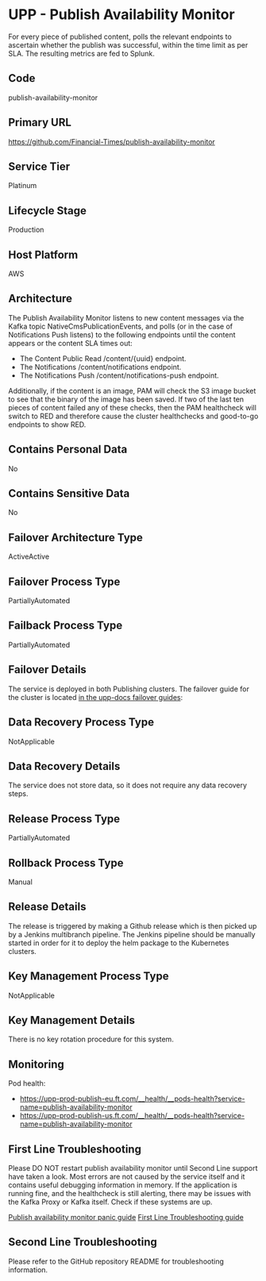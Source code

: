 <!--
    Written in the format prescribed by https://github.com/Financial-Times/runbook.md.
    Any future edits should abide by this format.
-->
# UPP - Publish Availability Monitor

For every piece of published content, polls the relevant endpoints to ascertain whether the publish was successful, within the time limit as per SLA. The resulting metrics are fed to Splunk.

## Code

publish-availability-monitor

## Primary URL

https://github.com/Financial-Times/publish-availability-monitor

## Service Tier

Platinum

## Lifecycle Stage

Production

## Host Platform

AWS

## Architecture

The Publish Availability Monitor listens to new content messages via the Kafka topic NativeCmsPublicationEvents, and polls (or in the case of Notifications Push listens) to the following endpoints until the content appears or the content SLA times out:

*   The Content Public Read /content/{uuid} endpoint.
*   The Notifications /content/notifications endpoint.
*   The Notifications Push /content/notifications-push endpoint.

Additionally, if the content is an image, PAM will check the S3 image bucket
to see that the binary of the image has been saved. If two of the last ten
pieces of content failed any of these checks, then the PAM healthcheck will
switch to RED and therefore cause the cluster healthchecks and good-to-go
endpoints to show RED.

## Contains Personal Data

No

## Contains Sensitive Data

No

<!-- Placeholder - remove HTML comment markers to activate
## Can Download Personal Data
Choose Yes or No

...or delete this placeholder if not applicable to this system
-->

<!-- Placeholder - remove HTML comment markers to activate
## Can Contact Individuals
Choose Yes or No

...or delete this placeholder if not applicable to this system
-->

## Failover Architecture Type

ActiveActive

## Failover Process Type

PartiallyAutomated

## Failback Process Type

PartiallyAutomated

## Failover Details

The service is deployed in both Publishing clusters. The failover guide for the cluster is located [in the upp-docs failover guides](https://github.com/Financial-Times/upp-docs/tree/master/failover-guides/):

## Data Recovery Process Type

NotApplicable

## Data Recovery Details

The service does not store data, so it does not require any data recovery steps.

## Release Process Type

PartiallyAutomated

## Rollback Process Type

Manual

## Release Details

The release is triggered by making a Github release which is then picked up by a Jenkins multibranch pipeline. The Jenkins pipeline should be manually started in order for it to deploy the helm package to the Kubernetes clusters.

<!-- Placeholder - remove HTML comment markers to activate
## Heroku Pipeline Name
Enter descriptive text satisfying the following:
This is the name of the Heroku pipeline for this system. If you don't have a pipeline, this is the name of the app in Heroku. A pipeline is a group of Heroku apps that share the same codebase where each app in a pipeline represents the different stages in a continuous delivery workflow, i.e. staging, production.

...or delete this placeholder if not applicable to this system
-->

## Key Management Process Type

NotApplicable

## Key Management Details

There is no key rotation procedure for this system.

## Monitoring

Pod health:

*   <https://upp-prod-publish-eu.ft.com/__health/__pods-health?service-name=publish-availability-monitor>
*   <https://upp-prod-publish-us.ft.com/__health/__pods-health?service-name=publish-availability-monitor>

## First Line Troubleshooting

Please DO NOT restart publish availability monitor until Second Line support have taken a look. Most errors are not caused by the service itself and it contains useful debugging information in memory. If the application is running fine, and the healthcheck is still alerting, there may be issues with the Kafka Proxy or Kafka itself. Check if these systems are up.

[Publish availability monitor panic guide](https://sites.google.com/a/ft.com/universal-publishing/ops-guides/publish-availability-monitor-panic-guide)
[First Line Troubleshooting guide](https://github.com/Financial-Times/upp-docs/tree/master/guides/ops/first-line-troubleshooting)

## Second Line Troubleshooting

Please refer to the GitHub repository README for troubleshooting information.